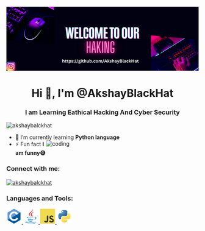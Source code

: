 ![logo](https://github.com/AkshayBlackHat/AkshayBlackHat/blob/main/gallery.png)



<h1 align="center">Hi 👋, I'm @AkshayBlackHat</h1>
<h3 align="center">I am Learning Eathical Hacking And Cyber Security</h3>

<p align="left"> <img src="https://komarev.com/ghpvc/?username=akshaybalckhat&label=Profile%20views&color=0e75b6&style=flat" alt="akshaybalckhat" /> </p>


- 🌱 I’m currently learning **Python language**<img align="right" alt="coding" width="400" src="https://user-images.githubusercontent.com/55389276/140866485-8fb1c876-9a8f-4d6a-98dc-08c4981eaf70.gif">
- ⚡ Fun fact **I am funny😅**




<h3 align="left">Connect with me:</h3>
<p align="left">
<a href="https://instagram.com/akshaybalckhat" target="blank"><img align="center" src="https://raw.githubusercontent.com/rahuldkjain/github-profile-readme-generator/master/src/images/icons/Social/instagram.svg" alt="akshaybalckhat" height="30" width="40" /></a>
</p>






</p>

<h3 align="left">Languages and Tools:</h3>

<p align="left"> <a href="https://www.cprogramming.com/" target="_blank" rel="noreferrer"> <img src="https://raw.githubusercontent.com/devicons/devicon/master/icons/c/c-original.svg" alt="c" width="40" height="40"/> </a> <a href="https://www.java.com" target="_blank" rel="noreferrer"> <img src="https://raw.githubusercontent.com/devicons/devicon/master/icons/java/java-original.svg" alt="java" width="40" height="40"/> </a> <a href="https://developer.mozilla.org/en-US/docs/Web/JavaScript" target="_blank" rel="noreferrer"> <img src="https://raw.githubusercontent.com/devicons/devicon/master/icons/javascript/javascript-original.svg" alt="javascript" width="40" height="40"/> </a> <a href="https://www.python.org" target="_blank" rel="noreferrer"> <img src="https://raw.githubusercontent.com/devicons/devicon/master/icons/python/python-original.svg" alt="python" width="40" height="40"/> </a> </p>
